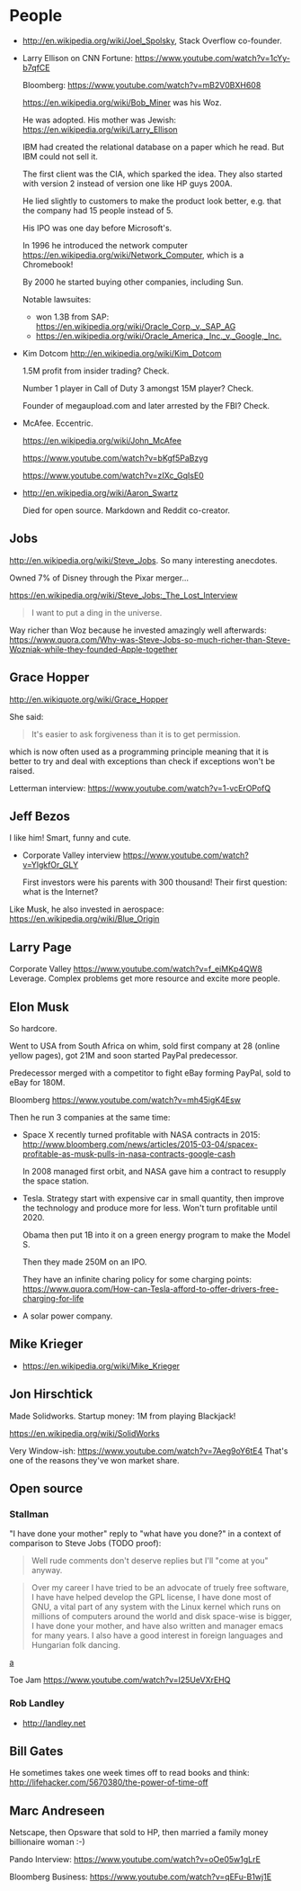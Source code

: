# People

-   <http://en.wikipedia.org/wiki/Joel_Spolsky>, Stack Overflow co-founder.

-   Larry Ellison on CNN Fortune: <https://www.youtube.com/watch?v=1cYy-b7qfCE>

    Bloomberg: <https://www.youtube.com/watch?v=mB2V0BXH608>

    <https://en.wikipedia.org/wiki/Bob_Miner> was his Woz.

    He was adopted. His mother was Jewish: <https://en.wikipedia.org/wiki/Larry_Ellison>

    IBM had created the relational database on a paper which he read. But IBM could not sell it.

    The first client was the CIA, which sparked the idea. They also started with version 2 instead of version one like HP guys 200A.

    He lied slightly to customers to make the product look better, e.g. that the company had 15 people instead of 5.

    His IPO was one day before Microsoft's.

    In 1996 he introduced the network computer <https://en.wikipedia.org/wiki/Network_Computer>, which is a Chromebook!

    By 2000 he started buying other companies, including Sun.

    Notable lawsuites:

    - won 1.3B from SAP: <https://en.wikipedia.org/wiki/Oracle_Corp._v._SAP_AG>
    - <https://en.wikipedia.org/wiki/Oracle_America,_Inc._v._Google,_Inc.>

-   Kim Dotcom <http://en.wikipedia.org/wiki/Kim_Dotcom>

    1.5M profit from insider trading? Check.

    Number 1 player in Call of Duty 3 amongst 15M player? Check.

    Founder of megaupload.com and later arrested by the FBI? Check.

-   McAfee. Eccentric.

    <https://en.wikipedia.org/wiki/John_McAfee>

    <https://www.youtube.com/watch?v=bKgf5PaBzyg>

    <https://www.youtube.com/watch?v=zIXc_GqIsE0>

-   <http://en.wikipedia.org/wiki/Aaron_Swartz>

    Died for open source. Markdown and Reddit co-creator.

## Jobs

<http://en.wikipedia.org/wiki/Steve_Jobs>. So many interesting anecdotes.

Owned 7% of Disney through the Pixar merger...

<https://en.wikipedia.org/wiki/Steve_Jobs:_The_Lost_Interview>

> I want to put a ding in the universe.

Way richer than Woz because he invested amazingly well afterwards: <https://www.quora.com/Why-was-Steve-Jobs-so-much-richer-than-Steve-Wozniak-while-they-founded-Apple-together>

## Grace Hopper

<http://en.wikiquote.org/wiki/Grace_Hopper>

She said:

> It's easier to ask forgiveness than it is to get permission.

which is now often used as a programming principle meaning that it is better to try and deal with exceptions than check if exceptions won't be raised.

Letterman interview: <https://www.youtube.com/watch?v=1-vcErOPofQ>

## Jeff Bezos

I like him! Smart, funny and cute.

-   Corporate Valley interview <https://www.youtube.com/watch?v=YlgkfOr_GLY>

    First investors were his parents with 300 thousand! Their first question: what is the Internet?

Like Musk, he also invested in aerospace: https://en.wikipedia.org/wiki/Blue_Origin

## Larry Page

Corporate Valley <https://www.youtube.com/watch?v=f_eiMKp4QW8> Leverage. Complex problems get more resource and excite more people.

## Elon Musk

So hardcore.

Went to USA from South Africa on whim, sold first company at 28 (online yellow pages), got 21M and soon started PayPal predecessor.

Predecessor merged with a competitor to fight eBay forming PayPal, sold to eBay for 180M.

Bloomberg https://www.youtube.com/watch?v=mh45igK4Esw

Then he run 3 companies at the same time:

-   Space X recently turned profitable with NASA contracts in 2015: <http://www.bloomberg.com/news/articles/2015-03-04/spacex-profitable-as-musk-pulls-in-nasa-contracts-google-cash>

    In 2008 managed first orbit, and NASA gave him a contract to resupply the space station.

-   Tesla. Strategy start with expensive car in small quantity, then improve the technology and produce more for less. Won't turn profitable until 2020.

    Obama then put 1B into it on a green energy program to make the Model S.

    Then they made 250M on an IPO.

    They have an infinite charing policy for some charging points: https://www.quora.com/How-can-Tesla-afford-to-offer-drivers-free-charging-for-life

-   A solar power company.

## Mike Krieger

- <https://en.wikipedia.org/wiki/Mike_Krieger>

## Jon Hirschtick

Made Solidworks. Startup money: 1M from playing Blackjack!

<https://en.wikipedia.org/wiki/SolidWorks>

Very Window-ish: <https://www.youtube.com/watch?v=7Aeg9oY6tE4> That's one of the reasons they've won market share.

## Open source

### Stallman

"I have done your mother" reply to "what have you done?" in a context of comparison to Steve Jobs (TODO proof):

> Well rude comments don't deserve replies but I'll "come at you" anyway.

> Over my career I have tried to be an advocate of truely free software, I have have helped develop the GPL license, I have done most of GNU, a vital part of any system with the Linux kernel which runs on millions of computers around the world and disk space-wise is bigger, I have done your mother, and have also written and manager emacs for many years. I also have a good interest in foreign languages and Hungarian folk dancing.

[a](http://exmample.com)

Toe Jam <https://www.youtube.com/watch?v=I25UeVXrEHQ>

### Rob Landley

-   <http://landley.net>

## Bill Gates

He sometimes takes one week times off to read books and think: <http://lifehacker.com/5670380/the-power-of-time-off>

## Marc Andreseen

Netscape, then Opsware that sold to HP, then married a family money billionaire woman :-)

Pando Interview: <https://www.youtube.com/watch?v=oOe05w1gLrE>

Bloomberg Business: <https://www.youtube.com/watch?v=qEFu-B1wj1E>
